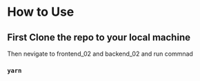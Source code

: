  # How to Use 

## First Clone the repo to your local machine
 Then nevigate to frontend_02 and backend_02 and run commnad 
 ### `yarn`
